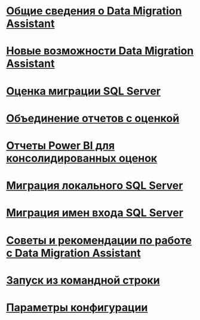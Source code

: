 # [Общие сведения о Data Migration Assistant](dma-overview.md)

# [Новые возможности Data Migration Assistant](dma-whatsnew.md)
# [Оценка миграции SQL Server](dma-assesssqlonprem.md)
# [Объединение отчетов с оценкой](dma-consolidatereports.md)
# [Отчеты Power BI для консолидированных оценок](dma-powerbiassesreport.md)
# [Миграция локального SQL Server](dma-migrateonpremsql.md)
# [Миграция имен входа SQL Server](dma-migrateserverlogins.md)
# [Советы и рекомендации по работе с Data Migration Assistant](dma-bestpractices.md)
# [Запуск из командной строки](dma-commandline.md)
# [Параметры конфигурации](dma-configurationsettings.md)


